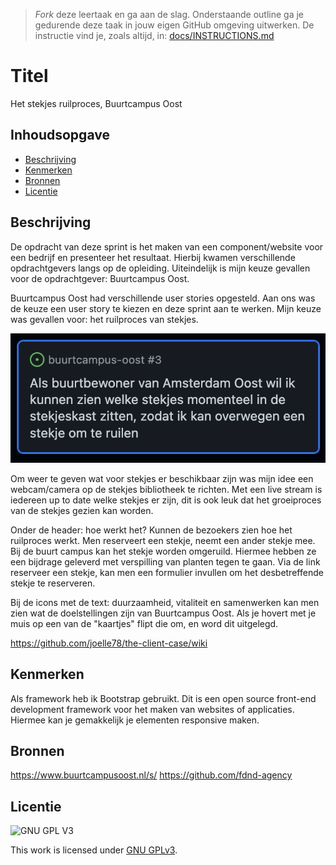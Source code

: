 > _Fork_ deze leertaak en ga aan de slag. Onderstaande outline ga je gedurende deze taak in jouw eigen GitHub omgeving uitwerken. De instructie vind je, zoals altijd, in: [docs/INSTRUCTIONS.md](docs/INSTRUCTIONS.md)

# Titel
Het stekjes ruilproces, Buurtcampus Oost

## Inhoudsopgave

  * [Beschrijving](#beschrijving)
  * [Kenmerken](#kenmerken)
  * [Bronnen](#bronnen)
  * [Licentie](#licentie)

## Beschrijving
<!-- In de Beschrijving staat hoe je project er uit ziet, hoe het werkt en wat je er mee kan. -->
De opdracht van deze sprint is het maken van een component/website voor een bedrijf en presenteer het resultaat. Hierbij kwamen verschillende opdrachtgevers langs op de opleiding. Uiteindelijk is mijn keuze gevallen voor de opdrachtgever: Buurtcampus Oost.

Buurtcampus Oost had verschillende user stories opgesteld. Aan ons was de keuze een user story te kiezen en deze sprint aan te werken. Mijn keuze was gevallen voor: het ruilproces van stekjes.

![alt text](assets/userstory.png)

Om weer te geven wat voor stekjes er beschikbaar zijn was mijn idee een webcam/camera op de stekjes bibliotheek te richten. Met een live stream is iedereen
up to date welke stekjes er zijn, dit is ook leuk dat het groeiproces van de stekjes gezien kan worden.

Onder de header: hoe werkt het? Kunnen de bezoekers zien hoe het ruilproces werkt. Men reserveert een stekje, neemt een ander stekje mee. Bij de buurt campus
kan het stekje worden omgeruild. Hiermee hebben ze een bijdrage geleverd met verspilling van planten tegen te gaan. Via de link reserveer een stekje, kan
men een formulier invullen om het desbetreffende stekje te reserveren.

Bij de icons met de text: duurzaamheid, vitaliteit en samenwerken kan men zien wat de doelstellingen zijn van Buurtcampus Oost. Als je hovert met je muis
op een van de "kaartjes" flipt die om, en word dit uitgelegd.

<!-- Voeg een mooie poster visual toe 📸 -->

<!-- Voeg een link toe naar Github Pages 🌐-->
https://github.com/joelle78/the-client-case/wiki

## Kenmerken
<!-- Bij Kenmerken staat welke technieken zijn gebruikt en hoe. Wat is de HTML structuur? Wat zijn de belangrijkste dingen in CSS? Wat is er met Javascript gedaan en hoe? Misschien heb je een framework of library gebruikt? -->
Als framework heb ik Bootstrap gebruikt. Dit is een open source front-end development framework voor het maken van websites of applicaties.
Hiermee kan je gemakkelijk je elementen responsive maken.

## Bronnen
https://www.buurtcampusoost.nl/s/
https://github.com/fdnd-agency

## Licentie

![GNU GPL V3](https://www.gnu.org/graphics/gplv3-127x51.png)

This work is licensed under [GNU GPLv3](./LICENSE).
